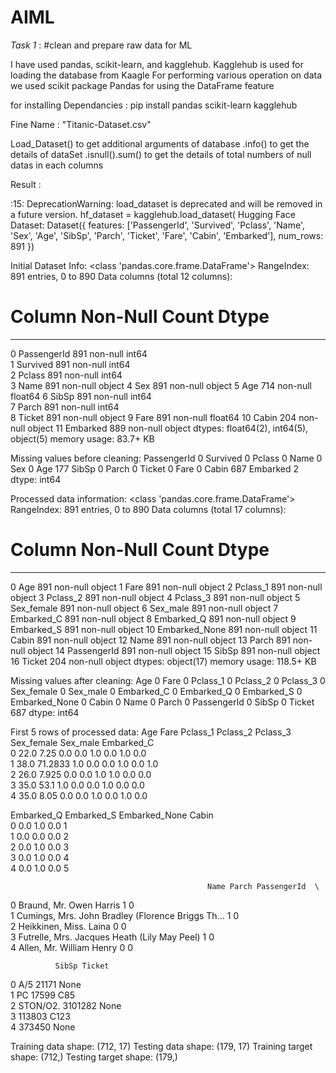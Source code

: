 # AIML
*Task 1* : #clean and prepare raw data for ML

I have used pandas, scikit-learn, and kagglehub.
Kagglehub is used for loading the database from Kaagle
For performing various operation on data we used scikit package
Pandas for using the DataFrame feature

for installing Dependancies :
pip install pandas scikit-learn kagglehub

Fine Name : "Titanic-Dataset.csv"

Load_Dataset() to get additional arguments of database
.info() to get the details of dataSet
.isnull().sum() to get the details of total numbers of null datas in each columns 


Result :

<ipython-input-7-55606d19da4f>:15: DeprecationWarning: load_dataset is deprecated and will be removed in a future version.
  hf_dataset = kagglehub.load_dataset(
Hugging Face Dataset: Dataset({
    features: ['PassengerId', 'Survived', 'Pclass', 'Name', 'Sex', 'Age', 'SibSp', 'Parch', 'Ticket', 'Fare', 'Cabin', 'Embarked'],
    num_rows: 891
})

Initial Dataset Info:
<class 'pandas.core.frame.DataFrame'>
RangeIndex: 891 entries, 0 to 890
Data columns (total 12 columns):
 #   Column       Non-Null Count  Dtype  
---  ------       --------------  -----  
 0   PassengerId  891 non-null    int64  
 1   Survived     891 non-null    int64  
 2   Pclass       891 non-null    int64  
 3   Name         891 non-null    object 
 4   Sex          891 non-null    object 
 5   Age          714 non-null    float64
 6   SibSp        891 non-null    int64  
 7   Parch        891 non-null    int64  
 8   Ticket       891 non-null    object 
 9   Fare         891 non-null    float64
 10  Cabin        204 non-null    object 
 11  Embarked     889 non-null    object 
dtypes: float64(2), int64(5), object(5)
memory usage: 83.7+ KB

Missing values before cleaning:
PassengerId      0
Survived         0
Pclass           0
Name             0
Sex              0
Age            177
SibSp            0
Parch            0
Ticket           0
Fare             0
Cabin          687
Embarked         2
dtype: int64

Processed data information:
<class 'pandas.core.frame.DataFrame'>
RangeIndex: 891 entries, 0 to 890
Data columns (total 17 columns):
 #   Column         Non-Null Count  Dtype 
---  ------         --------------  ----- 
 0   Age            891 non-null    object
 1   Fare           891 non-null    object
 2   Pclass_1       891 non-null    object
 3   Pclass_2       891 non-null    object
 4   Pclass_3       891 non-null    object
 5   Sex_female     891 non-null    object
 6   Sex_male       891 non-null    object
 7   Embarked_C     891 non-null    object
 8   Embarked_Q     891 non-null    object
 9   Embarked_S     891 non-null    object
 10  Embarked_None  891 non-null    object
 11  Cabin          891 non-null    object
 12  Name           891 non-null    object
 13  Parch          891 non-null    object
 14  PassengerId    891 non-null    object
 15  SibSp          891 non-null    object
 16  Ticket         204 non-null    object
dtypes: object(17)
memory usage: 118.5+ KB

Missing values after cleaning:
Age                0
Fare               0
Pclass_1           0
Pclass_2           0
Pclass_3           0
Sex_female         0
Sex_male           0
Embarked_C         0
Embarked_Q         0
Embarked_S         0
Embarked_None      0
Cabin              0
Name               0
Parch              0
PassengerId        0
SibSp              0
Ticket           687
dtype: int64

First 5 rows of processed data:
    Age     Fare Pclass_1 Pclass_2 Pclass_3 Sex_female Sex_male Embarked_C  \
0  22.0     7.25      0.0      0.0      1.0        0.0      1.0        0.0   
1  38.0  71.2833      1.0      0.0      0.0        1.0      0.0        1.0   
2  26.0    7.925      0.0      0.0      1.0        1.0      0.0        0.0   
3  35.0     53.1      1.0      0.0      0.0        1.0      0.0        0.0   
4  35.0     8.05      0.0      0.0      1.0        0.0      1.0        0.0   

  Embarked_Q Embarked_S Embarked_None Cabin  \
0        0.0        1.0           0.0     1   
1        0.0        0.0           0.0     2   
2        0.0        1.0           0.0     3   
3        0.0        1.0           0.0     4   
4        0.0        1.0           0.0     5   

                                                Name Parch PassengerId  \
0                            Braund, Mr. Owen Harris     1           0   
1  Cumings, Mrs. John Bradley (Florence Briggs Th...     1           0   
2                             Heikkinen, Miss. Laina     0           0   
3       Futrelle, Mrs. Jacques Heath (Lily May Peel)     1           0   
4                           Allen, Mr. William Henry     0           0   

              SibSp Ticket  
0         A/5 21171   None  
1          PC 17599    C85  
2  STON/O2. 3101282   None  
3            113803   C123  
4            373450   None  

Training data shape: (712, 17)
Testing data shape: (179, 17)
Training target shape: (712,)
Testing target shape: (179,)

